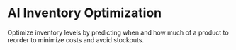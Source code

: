 # AI Inventory Optimization
 Optimize inventory levels by predicting when and how much of a product to reorder to minimize costs and avoid stockouts.
